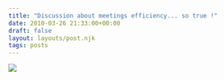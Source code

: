 ```yaml
---
title: "Discussion about meetings efficiency... so true !"
date: 2010-03-26 21:33:00+00:00
draft: false
layout: layouts/post.njk
tags: posts
---
```


[![](http://posterous.com/getfile/files.posterous.com/lmau/2j7o6iOQuYaibqEMjRmgu7OXHFb1KmRGCDy6hGfcNNUYPBUmajvoPsCuAkFf/sss.jpg.scaled.500.jpg)
](http://posterous.com/getfile/files.posterous.com/lmau/krQu3EV6iFixsxT7ReKXye9F9u7cHvCxN01e8xm1ObfXnu1msTazXDEz8IHC/sss.jpg.scaled.1000.jpg)    

